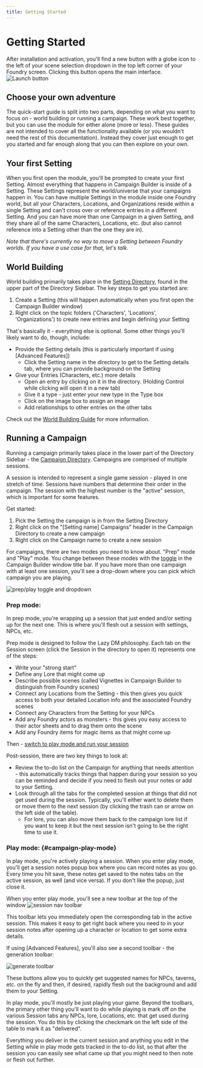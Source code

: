 ```yaml
---
title: Getting Started
---
```

# Getting Started

After installation and activation, you'll find a new button with a globe icon to the left of your scene selection dropdown in the top left corner of your Foundry screen. Clicking this button opens the main interface.
![Launch button](/assets/images/launch-button.webp)

## Choose your own adventure
The quick-start guide is split into two parts, depending on what you want to focus on - world building or running a campaign.  These work best together, but you can use the module for either alone (more or less).  These guides are not intended to cover all the functionality available (or you wouldn't need the rest of this documentation).  Instead they cover just enough to get you started and far enough along that you can then explore on your own.

## Your first Setting
When you first open the module, you'll be prompted to create your first Setting. Almost everything that happens in Campaign Builder is inside of a Setting. These Settings represent the world/universe that your campaigns happen in.  You can have multiple Settings in the module inside one Foundry world, but all your Characters, Locations, and Organizations reside within a single Setting and can't cross over or reference entries in a different Setting.  And you can have more than one Campaign in a given Setting, and they share all of the same Characters, Locations, etc. (but also cannot reference into a Setting other than the one they are in).

*Note that there's currently no way to move a Setting between Foundry worlds.  If you have a use case for that, let's talk.*

## World Building
World building primarily takes place in the [Setting Directory](/reference/navigation/directory-sidebar/#setting-directory), found in the upper part of the Directory Sidebar.  The key steps to get you started are:

1. Create a Setting (this will happen automatically when you first open the Campaign Builder window)
1. Right click on the topic folders ('Characters', 'Locations', 'Organizations') to create new entries and begin defining your Setting

That's basically it - everything else is optional.  Some other things you'll likely want to do, though, include:
* Provide the Setting details (this is particularly important if using [Advanced Features])
  * Click the Setting name in the directory to get to the Setting details tab, where you can provide background on the Setting
* Give your Entries (Characters, etc.) more details
  * Open an entry by clicking on it in the directory.  (Holding Control while clicking will open it in a new tab)
  * Give it a type - just enter your new type in the Type box
  * Click on the image box to assign an image
  * Add relationships to other entries on the other tabs 

Check out the [World Building Guide](/guide/world-building) for more information.

## Running a Campaign
Running a campaign primarily takes place in the lower part of the Directory Sidebar - the [Campaign Directory](/reference/navigation/directory-sidebar/#campaign-directory).  Campaigns are comprised of multiple sessions.  

A session is intended to represent a single game session - played in one stretch of time.  Sessions have numbers that determine their order in the campaign.  The session with the highest number is the "active" session, which is important for some features.

Get started:
1. Pick the Setting the campaign is in from the Setting Directory
1. Right click on the "[Setting name] Campaigns" header in the Campaign Directory to create a new campaign
1. Right click on the Campaign name to create a new session

For campaigns, there are two modes you need to know about.  "Prep" mode and "Play" mode.  You change between these modes with the [toggle](/reference/navigation/prep-play) in the Campaign Builder window title bar.  If you have more than one campaign with at least one session, you'll see a drop-down where you can pick which campaign you are playing.  

![prep/play toggle and dropdown](/assets/images/prep-play-with-campaign.webp)

### Prep mode:
In prep mode, you're wrapping up a session that just ended and/or setting up for the next one.  This is where you'll flesh out a session with settings, NPCs, etc.

Prep mode is designed to follow the Lazy DM philosophy.  Each tab on the Session screen (click the Session in the directory to open it) represents one of the steps:
* Write your "strong start"
* Define any Lore that might come up
* Describe possible scenes (called Vignettes in Campaign Builder to distinguish from Foundry scenes)
* Connect any Locations from the Setting - this then gives you quick access to both your detailed Location info and the associated Foundry scenes
* Connect any Characters from the Setting for your NPCs
* Add any Foundry actors as monsters - this gives you easy access to their actor sheets and to drag them onto the scene
* Add any Foundry items for magic items as that might come up

Then - [switch to play mode and run your session](#campaign-play-mode) 

Post-session, there are two key things to look at:
* Review the to-do list on the Campaign for anything that needs attention - this automatically tracks things that happen during your session so you can be reminded and decide if you need to flesh out your notes or add to your Setting.
* Look through all the tabs for the completed session at things that did not get used during the session. Typically, you'll either want to delete them or move them to the next session (by clicking the trash can or arrow on the left side of the table).
  * For lore, you can also move them back to the campaign lore list if you want to keep it but the next session isn't going to be the right time to use it.

### Play mode: {#campaign-play-mode}
In play mode, you're actively playing a session.  When you enter play mode, you'll get a session notes popup box where you can record notes as you go.  Every time you hit save, these notes get saved to the notes tabs on the active session, as well (and vice versa).  If you don't like the popup, just close it.

When you enter play mode, you'll see a new toolbar at the top of the window
![session nav toolbar](/assets/images/session-nav-toolbar.webp)

This toolbar lets you immediately open the corresponding tab in the active session.  This makes it easy to get right back where you need to in your session notes after opening up a character or location to get some extra details.

If using [Advanced Features], you'll also see a second toolbar - the generation toolbar:

![generate toolbar](/assets/images/generate-toolbar.webp)

These buttons allow you to quickly get suggested names for NPCs, taverns, etc. on the fly and then, if desired, rapidly flesh out the background and add them to your Setting.  

In play mode, you'll mostly be just playing your game.  Beyond the toolbars, the primary other thing you'll want to do while playing is mark off on the various Session tabs any NPCs, lore, Locations, etc. that get used during the session.  You do this by clicking the checkmark on the left side of the table to mark it as "delivered".

Everything you deliver in the current session and anything you edit in the Setting while in play mode gets tracked in the to-do list, so that after the session you can easily see what came up that you might need to then note or flesh out further.
